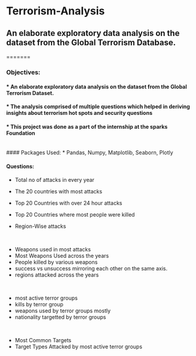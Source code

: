 # Terrorism-Analysis

## An elaborate exploratory data analysis on the dataset from the Global Terrorism Database.
=======
### Objectives: 
#### * An elaborate exploratory data analysis on the dataset from the Global Terrorism Dataset.
#### * The analysis comprised of multiple questions which helped in deriving insights about terrorism hot spots and security questions
#### * This project was done as a part of the internship at the sparks Foundation
<br/>
#### Packages Used:
* Pandas, Numpy, Matplotlib, Seaborn, Plotly

#### Questions:
* Total no of attacks in every year


* The 20 countries with most attacks
* Top 20 Countries with over 24 hour attacks
* Top 20 Countries where most people were killed
* Region-Wise attacks
<br/>

* Weapons used in most attacks
* Most Weapons Used across the years
* People killed by various weapons
* success vs unsuccess mirroring each other on the same axis.
* regions attacked across the years


<br/>

* most active terror groups
* kills by terror group
* weapons used by terror groups mostly
* nationality targetted by terror groups
<br/>

* Most Common Targets
* Target Types Attacked by most active terror groups


